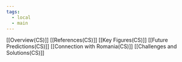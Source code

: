 ```yaml
---
tags:
  - local
  - main
---
```

[[Overview(CS)]]
[[References(CS)]]
[[Key Figures(CS)]]
[[Future Predictions(CS)]]
[[Connection with Romania(CS)]]
[[Challenges and Solutions(CS)]]
